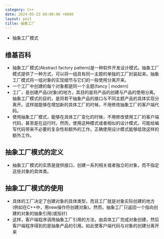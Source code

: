 ```yaml
---
category: C++
date: 2024-05-22 09:00:00 +0800
layout: post
title: 抽象工厂
---
```


+ 抽象工厂模式

## 维基百科

+ 抽象工厂模式(Abstract factory pattern)是一种软件开发设计模式。抽象工厂模式提供了一种方式，可以将一组具有同一主题的单独的工厂封装起来。抽象工厂模式将一组对象的实现细节与它们的一般使用分离开来。
+ 一个工厂中创建的每个对象都是同一个主题(fancy | modern)
+ 工厂，是创建产品(对象)的地方，其目的是将产品的创建与产品的使用分离。抽象工厂模式的目的，是将若干抽象产品的接口与不同主题产品的具体实现分离开。这样就能够在增加新的具体工厂的时候，不用修改抽象工厂的客户端代码。
+ 使用抽象工厂模式，能够在具体工厂变化的时候，不用修改使用工厂的客户端代码，甚至是在运行时。然而，使用这种模式或者相似的设计模式，可能给编写代码带来不必要的复杂性和额外的工作。正确使用设计模式能够低效这样的额外工作。

## 抽象工厂模式的定义

+ 抽象工厂模式的实质是提供接口，创建一系列相关或者独立的对象，而不指定这些对象的具体类。

## 抽象工厂模式的使用

+ 具体的工厂决定了创建对象的具体类型，而且工厂就是对象实际创建的地方(例如在C++中，用new操作符创建对象)。然而，抽象工厂只返回一个指向创建的对象的抽象引用(或指针)
+ 这样，客户端程序调用抽象工厂引用的方法，由具体工厂完成对象创建，然后客户端程序得到的是抽象产品的引用。如此使客户端代码与对象的创建分离开来